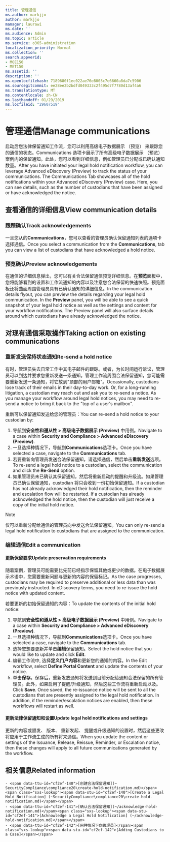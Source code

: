 ```yaml
---
title: 管理通信
ms.author: markjjo
author: markjjo
manager: laurawi
ms.date: ''
ms.audience: Admin
ms.topic: article
ms.service: o365-administration
localization_priority: Normal
ms.collection: ''
search.appverid:
- MOE150
- MET150
ms.assetid: ''
description: ''
ms.openlocfilehash: 7189680f1ec022ae76e8003c7e6660a8da7c5906
ms.sourcegitcommit: ee28ee2b2bdfd049333c2f495d7f7780d13af4a6
ms.translationtype: MT
ms.contentlocale: zh-CN
ms.lasthandoff: 01/29/2019
ms.locfileid: "29607519"
---
```

# <a name="manage-communications"></a><span data-ttu-id="cf2ef-102">管理通信</span><span class="sxs-lookup"><span data-stu-id="cf2ef-102">Manage communications</span></span>

<span data-ttu-id="cf2ef-p101">启动后您法律保留通知工作流，您可以利用高级电子数据展示 （预览） 来跟踪您的通信的状态。Communications 选项卡展示了所有高级电子数据展示 （预览） 案例内的保留通知。此处，您可以看到详细信息，例如管理员已分配或已确认通知数量。</span><span class="sxs-lookup"><span data-stu-id="cf2ef-p101">After you have initiated your legal hold notification workflow, you can leverage  Advanced eDiscovery (Preview) to track the status of your communications. The Communications Tab showcases all of the hold notifications within your Advanced eDiscovery (Preview) case. Here, you can see details, such as the number of custodians that have been assigned or have acknowledged the notice.</span></span>

## <a name="view-communication-details"></a><span data-ttu-id="cf2ef-106">查看通信的详细信息</span><span class="sxs-lookup"><span data-stu-id="cf2ef-106">View communication details</span></span>

### <a name="track-acknowledgements"></a><span data-ttu-id="cf2ef-107">跟踪确认</span><span class="sxs-lookup"><span data-stu-id="cf2ef-107">Track acknowledgements</span></span>

<span data-ttu-id="cf2ef-108">一旦您从的**Communications**，您可以查看的管理员确认保留通知列表的选项卡选择通信。</span><span class="sxs-lookup"><span data-stu-id="cf2ef-108">Once you select a communication from the **Communications**, tab you can view a list of custodians that have acknowledged a hold notice.</span></span> 

### <a name="preview-acknowledgements"></a><span data-ttu-id="cf2ef-109">预览确认</span><span class="sxs-lookup"><span data-stu-id="cf2ef-109">Preview acknowledgements</span></span>

<span data-ttu-id="cf2ef-p102">在通信的详细信息弹出，您可以有关合法保留通信预览详细信息。在**预览**面板中，您将能够看到的设置和工作流通知的内容以及注意您合法保留的快速快照。预览面板还将曲面周围管理员具有已确认通知的详细信息。</span><span class="sxs-lookup"><span data-stu-id="cf2ef-p102">In the communication details flyout, you can preview the details regarding your legal hold communication. In the **Preview** panel, you will be able to see a quick snapshot of your legal hold notice as well as the settings and content for your workflow notifications. The Preview panel will also surface details around which custodians have already acknowledged the notice.</span></span>

## <a name="taking-action-on-existing-communications"></a><span data-ttu-id="cf2ef-113">对现有通信采取操作</span><span class="sxs-lookup"><span data-stu-id="cf2ef-113">Taking action on existing communications</span></span>

### <a name="re-send-a-hold-notice"></a><span data-ttu-id="cf2ef-114">重新发送保持状态通知</span><span class="sxs-lookup"><span data-stu-id="cf2ef-114">Re-send a hold notice</span></span>

<span data-ttu-id="cf2ef-p103">有时，管理员失去日常工作中其电子邮件的跟踪。或者，为长时间运行诉讼，管理员可以到达并要求您重新发送一条通知。管理工作流周围合法保留通知，您可能需要重新发送一条通知，将它放到"顶部的用户邮箱"。</span><span class="sxs-lookup"><span data-stu-id="cf2ef-p103">Occasionally, custodians lose track of their emails in their day-to-day work. Or, for a long-running litigation, a custodian may reach out and ask you to re-send a notice. As you manage your workflow around legal hold notices, you may need to re-send a notice to bring it back to the "top of a user's mailbox".</span></span>

<span data-ttu-id="cf2ef-118">重新可以保留通知发送给您的管理员：</span><span class="sxs-lookup"><span data-stu-id="cf2ef-118">You can re-send a hold notice to your custodian by:</span></span>
1. <span data-ttu-id="cf2ef-119">导航到**安全性和遵从性 > 高级电子数据展示 (Preview)** 中用例。</span><span class="sxs-lookup"><span data-stu-id="cf2ef-119">Navigate to a case within **Security and Compliance > Advanced eDiscovery (Preview)**.</span></span>
2. <span data-ttu-id="cf2ef-120">一旦选择种情况下，导航到**Communications**选项卡。</span><span class="sxs-lookup"><span data-stu-id="cf2ef-120">Once you have selected a case, navigate to the **Communications** tab.</span></span>
3. <span data-ttu-id="cf2ef-121">若要重新向管理员发送合法保留通知，请选择通信，然后单击**重新发送**选项。</span><span class="sxs-lookup"><span data-stu-id="cf2ef-121">To re-send a legal hold notice to a custodian, select the communication and click the **Re-Send** option.</span></span>
4. <span data-ttu-id="cf2ef-p104">如果管理员未已确认其保留通知，然后将重新启动的提醒和升级流。如果管理员已确认保留通知，custodian 将只会收到一份初始保留通知。</span><span class="sxs-lookup"><span data-stu-id="cf2ef-p104">If a custodian has not already acknowledged their hold notification, then the reminder and escalation flow will be restarted. If a custodian has already acknowledged the hold notice, then the custodian will just receive a copy of the initial hold notice.</span></span>

> [!NOTE]
> <span data-ttu-id="cf2ef-124">仅可以重新分配给通信的管理员向中发送合法保留通知。</span><span class="sxs-lookup"><span data-stu-id="cf2ef-124">You can only re-send a legal hold notification to custodians that are assigned to the communication.</span></span> 

### <a name="edit-a-communication"></a><span data-ttu-id="cf2ef-125">编辑通信</span><span class="sxs-lookup"><span data-stu-id="cf2ef-125">Edit a communication</span></span>

#### <a name="update-preservation-requirements"></a><span data-ttu-id="cf2ef-126">更新保留要求</span><span class="sxs-lookup"><span data-stu-id="cf2ef-126">Update preservation requirements</span></span>
  
<span data-ttu-id="cf2ef-p105">随着案例，管理员可能需要比先前已经指示保留其他或更少的数据。在电子数据展示术语中，您需要重新问题与更新的内容的保留标记。</span><span class="sxs-lookup"><span data-stu-id="cf2ef-p105">As the case progresses, custodians may be required to preserve additional or less data than was previously instructed. In eDiscovery terms, you need to re-issue the hold notice with updated content.</span></span>

<span data-ttu-id="cf2ef-129">若要更新的初始保留通知的内容：</span><span class="sxs-lookup"><span data-stu-id="cf2ef-129">To update the contents of the initial hold notice:</span></span>

1. <span data-ttu-id="cf2ef-130">导航到**安全性和遵从性 > 高级电子数据展示 (Preview)** 中用例。</span><span class="sxs-lookup"><span data-stu-id="cf2ef-130">Navigate to a case within **Security and Compliance > Advanced eDiscovery (Preview)**.</span></span>
2. <span data-ttu-id="cf2ef-131">一旦选择种情况下，导航到**Communications**选项卡。</span><span class="sxs-lookup"><span data-stu-id="cf2ef-131">Once you have selected a case, navigate to the **Communications** tab.</span></span>
3. <span data-ttu-id="cf2ef-132">选择您想要更新并单击**编辑**保留通知。</span><span class="sxs-lookup"><span data-stu-id="cf2ef-132">Select the hold notice that you would like to update and click **Edit**.</span></span>
4. <span data-ttu-id="cf2ef-133">编辑工作流中, 选择**定义门户内容**和更新您的通知的内容。</span><span class="sxs-lookup"><span data-stu-id="cf2ef-133">In the Edit workflow, select **Define Portal Content** and update the contents of your notice.</span></span> 
5. <span data-ttu-id="cf2ef-p106">单击**保存**。保存后，重新发放通知将发送到目前分配给通知合法保留的所有管理员。此外，如果启用了提醒/升级通知，然后这些工作流将重新启动以及。</span><span class="sxs-lookup"><span data-stu-id="cf2ef-p106">Click **Save**. Once saved, the re-issuance notice will be sent to all the custodians that are presently assigned to the legal hold notification. In addition, if the reminder/escalation notices are enabled, then these workflows will restart as well.</span></span> 


#### <a name="update-legal-hold-notifications-and-settings"></a><span data-ttu-id="cf2ef-137">更新法律保留通知和设置</span><span class="sxs-lookup"><span data-stu-id="cf2ef-137">Update legal hold notifications and settings</span></span>

<span data-ttu-id="cf2ef-138">更新的内容或颁发、 版本、 重新发起、 提醒或升级通知的设置时，然后这些更改将应用于工作流生成的所有将来通信。</span><span class="sxs-lookup"><span data-stu-id="cf2ef-138">When you update the content or settings of the Issuance, Release, Reissue, Reminder, or Escalation notice, then these changes will apply to all future communications generated by the workflow.</span></span>

## <a name="related-information"></a><span data-ttu-id="cf2ef-139">相关信息</span><span class="sxs-lookup"><span data-stu-id="cf2ef-139">Related information</span></span> 

    - <span data-ttu-id="cf2ef-140">[创建合法保留通知](~ SecurityCompliance\compliance20\create-hold-notification.md)</span><span class="sxs-lookup"><span data-stu-id="cf2ef-140">[Create a Legal Hold Notification] (~SecurityCompliance\compliance20\create-hold-notification.md)</span></span>
    - <span data-ttu-id="cf2ef-141">[确认合法保留通知](~/acknowledge-hold-notification.md)</span><span class="sxs-lookup"><span data-stu-id="cf2ef-141">[Acknowledge a Legal Hold Notification] (~/acknowledge-hold-notification.md)</span></span>
    - <span data-ttu-id="cf2ef-142">[用种情况下向管理员]</span><span class="sxs-lookup"><span data-stu-id="cf2ef-142">[Adding Custodians to a Case]</span></span>